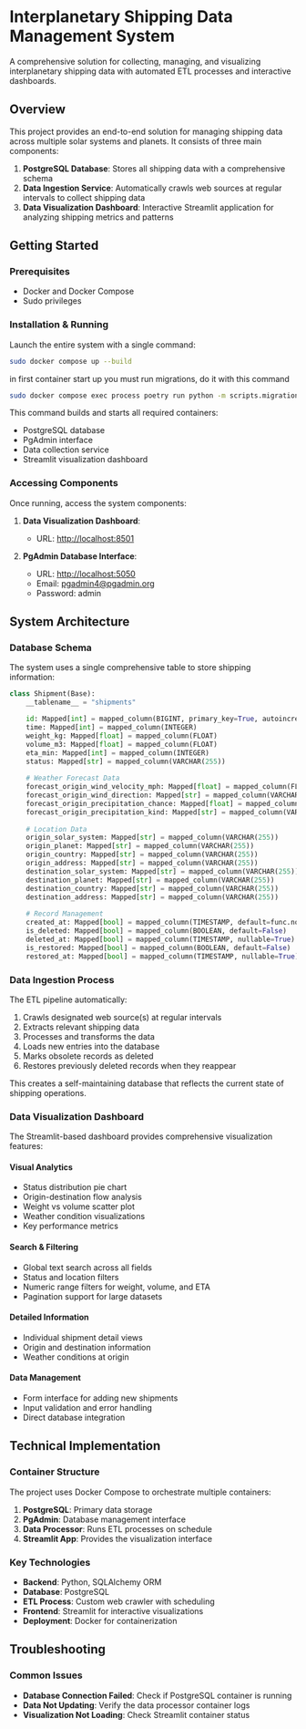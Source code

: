 # Interplanetary Shipping Data Management System

A comprehensive solution for collecting, managing, and visualizing interplanetary shipping data with automated ETL processes and interactive dashboards.

## Overview

This project provides an end-to-end solution for managing shipping data across multiple solar systems and planets. It consists of three main components:

1. **PostgreSQL Database**: Stores all shipping data with a comprehensive schema
2. **Data Ingestion Service**: Automatically crawls web sources at regular intervals to collect shipping data
3. **Data Visualization Dashboard**: Interactive Streamlit application for analyzing shipping metrics and patterns

## Getting Started

### Prerequisites

- Docker and Docker Compose
- Sudo privileges

### Installation & Running

Launch the entire system with a single command:

```bash
sudo docker compose up --build
```

in first container start up you must run migrations, do it with this command
```bash
sudo docker compose exec process poetry run python -m scripts.migration
```


This command builds and starts all required containers:
- PostgreSQL database
- PgAdmin interface
- Data collection service
- Streamlit visualization dashboard

### Accessing Components

Once running, access the system components:

1. **Data Visualization Dashboard**: 
   - URL: [http://localhost:8501](http://localhost:8501)

2. **PgAdmin Database Interface**:
   - URL: [http://localhost:5050](http://localhost:5050)
   - Email: pgadmin4@pgadmin.org
   - Password: admin

## System Architecture

### Database Schema

The system uses a single comprehensive table to store shipping information:

```python
class Shipment(Base):
    __tablename__ = "shipments"

    id: Mapped[int] = mapped_column(BIGINT, primary_key=True, autoincrement=True)
    time: Mapped[int] = mapped_column(INTEGER)
    weight_kg: Mapped[float] = mapped_column(FLOAT)
    volume_m3: Mapped[float] = mapped_column(FLOAT)
    eta_min: Mapped[int] = mapped_column(INTEGER)
    status: Mapped[str] = mapped_column(VARCHAR(255))
    
    # Weather Forecast Data
    forecast_origin_wind_velocity_mph: Mapped[float] = mapped_column(FLOAT)
    forecast_origin_wind_direction: Mapped[str] = mapped_column(VARCHAR(255))
    forecast_origin_precipitation_chance: Mapped[float] = mapped_column(FLOAT)
    forecast_origin_precipitation_kind: Mapped[str] = mapped_column(VARCHAR(255))
    
    # Location Data
    origin_solar_system: Mapped[str] = mapped_column(VARCHAR(255))
    origin_planet: Mapped[str] = mapped_column(VARCHAR(255))
    origin_country: Mapped[str] = mapped_column(VARCHAR(255))
    origin_address: Mapped[str] = mapped_column(VARCHAR(255))
    destination_solar_system: Mapped[str] = mapped_column(VARCHAR(255))
    destination_planet: Mapped[str] = mapped_column(VARCHAR(255))
    destination_country: Mapped[str] = mapped_column(VARCHAR(255))
    destination_address: Mapped[str] = mapped_column(VARCHAR(255))
    
    # Record Management
    created_at: Mapped[bool] = mapped_column(TIMESTAMP, default=func.now())
    is_deleted: Mapped[bool] = mapped_column(BOOLEAN, default=False)
    deleted_at: Mapped[bool] = mapped_column(TIMESTAMP, nullable=True)
    is_restored: Mapped[bool] = mapped_column(BOOLEAN, default=False)
    restored_at: Mapped[bool] = mapped_column(TIMESTAMP, nullable=True)
```

### Data Ingestion Process

The ETL pipeline automatically:

1. Crawls designated web source(s) at regular intervals
2. Extracts relevant shipping data
3. Processes and transforms the data
4. Loads new entries into the database
5. Marks obsolete records as deleted
6. Restores previously deleted records when they reappear

This creates a self-maintaining database that reflects the current state of shipping operations.

### Data Visualization Dashboard

The Streamlit-based dashboard provides comprehensive visualization features:

#### Visual Analytics
- Status distribution pie chart
- Origin-destination flow analysis
- Weight vs volume scatter plot
- Weather condition visualizations
- Key performance metrics

#### Search & Filtering
- Global text search across all fields
- Status and location filters
- Numeric range filters for weight, volume, and ETA
- Pagination support for large datasets

#### Detailed Information
- Individual shipment detail views
- Origin and destination information
- Weather conditions at origin

#### Data Management
- Form interface for adding new shipments
- Input validation and error handling
- Direct database integration

## Technical Implementation

### Container Structure

The project uses Docker Compose to orchestrate multiple containers:

1. **PostgreSQL**: Primary data storage
2. **PgAdmin**: Database management interface
3. **Data Processor**: Runs ETL processes on schedule
4. **Streamlit App**: Provides the visualization interface

### Key Technologies

- **Backend**: Python, SQLAlchemy ORM
- **Database**: PostgreSQL
- **ETL Process**: Custom web crawler with scheduling
- **Frontend**: Streamlit for interactive visualizations
- **Deployment**: Docker for containerization

## Troubleshooting

### Common Issues

- **Database Connection Failed**: Check if PostgreSQL container is running
- **Data Not Updating**: Verify the data processor container logs
- **Visualization Not Loading**: Check Streamlit container status
